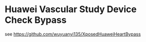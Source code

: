 # Huawei Vascular Study Device Check Bypass

see https://github.com/wuyuanyi135/XposedHuaweiHeartBypass
